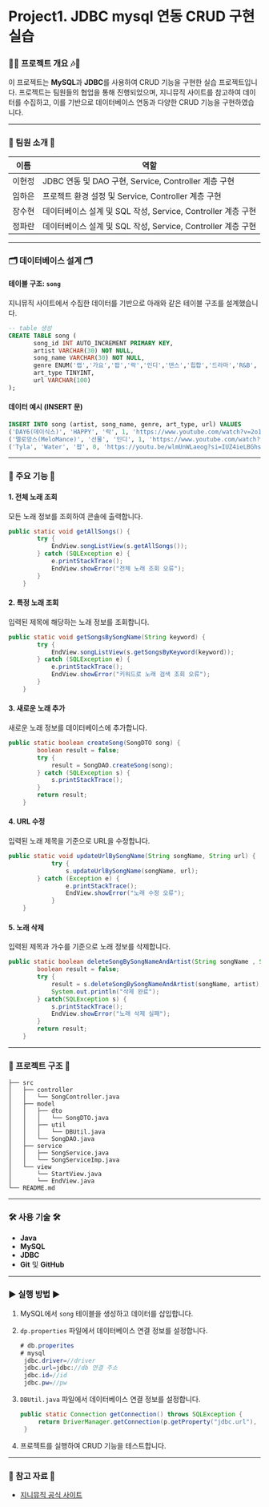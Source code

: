 # Project1. JDBC mysql 연동 CRUD 구현 실습

### 🎵🎶 프로젝트 개요 🎶🎵

이 프로젝트는 **MySQL**과 **JDBC**를 사용하여 CRUD 기능을 구현한 실습 프로젝트입니다. 프로젝트는 팀원들의 협업을 통해 진행되었으며, 지니뮤직 사이트를 참고하여 데이터를 수집하고, 이를 기반으로 데이터베이스 연동과 다양한 CRUD 기능을 구현하였습니다.

---

### 👥 팀원 소개 👥

| 이름  | 역할                        |
| --- | ------------------------- |
| 이현정 | JDBC 연동 및 DAO 구현, Service, Controller 계층 구현         |
| 임하은 | 프로젝트 환경 설정 및 Service, Controller 계층 구현         |
| 장수현 | 데이터베이스 설계 및 SQL 작성, Service, Controller 계층 구현 |
| 정파란 | 데이터베이스 설계 및 SQL 작성, Service, Controller 계층 구현       |

---

### 🗂️ 데이터베이스 설계 🗂️

#### 테이블 구조: `song`

지니뮤직 사이트에서 수집한 데이터를 기반으로 아래와 같은 테이블 구조를 설계했습니다.

```sql
-- table 생성
CREATE TABLE song (
       song_id INT AUTO_INCREMENT PRIMARY KEY,
       artist VARCHAR(30) NOT NULL,
       song_name VARCHAR(30) NOT NULL,
       genre ENUM('랩','가요','팝','락','인디','댄스','힙합','드라마','R&B', 'OST', '발라드'),
       art_type TINYINT,
       url VARCHAR(100)
);
```

#### 데이터 예시 (INSERT 문)

```sql
INSERT INTO song (artist, song_name, genre, art_type, url) VALUES
('DAY6(데이식스)', 'HAPPY', '락', 1, 'https://www.youtube.com/watch?v=2o1zdX72400'),
('멜로망스(MeloMance)', '선물', '인디', 1, 'https://www.youtube.com/watch?v=qYYJqWsBb1U'),
('Tyla', 'Water', '팝', 0, 'https://youtu.be/wlmUnWLaeog?si=IUZ4ieLBGhsL3bnh'),
```

---

### 🚀 주요 기능 🚀

#### 1. 전체 노래 조회

모든 노래 정보를 조회하여 콘솔에 출력합니다.

```java
public static void getAllSongs() {
		try {
			EndView.songListView(s.getAllSongs());
		} catch (SQLException e) {
			e.printStackTrace();
			EndView.showError("전체 노래 조회 오류");
		}
	}
```

#### 2. 특정 노래 조회

입력된 제목에 해당하는 노래 정보를 조회합니다.

```java
public static void getSongsBySongName(String keyword) {
		try {
			EndView.songListView(s.getSongsByKeyword(keyword));
		} catch (SQLException e) {
			e.printStackTrace();
			EndView.showError("키워드로 노래 검색 조회 오류");
		}
	}
```

#### 3. 새로운 노래 추가

새로운 노래 정보를 데이터베이스에 추가합니다.

```java
public static boolean createSong(SongDTO song) {
		boolean result = false;
		try {
			result = SongDAO.createSong(song);
		} catch (SQLException s) {
			s.printStackTrace();
		}
		return result;
	}
```

#### 4. URL 수정

입력된 노래 제목을 기준으로 URL을 수정합니다.

```java
public static void updateUrlBySongName(String songName, String url) {
       		try {
           		s.updateUrlBySongName(songName, url);
		} catch (Exception e) {
           		e.printStackTrace();
          		EndView.showError("노래 수정 오류");
       		}
   	}
```

#### 5. 노래 삭제

입력된 제목과 가수를 기준으로 노래 정보를 삭제합니다.

```java
public static boolean deleteSongBySongNameAndArtist(String songName , String artist) {
		boolean result = false;
		try {
			result = s.deleteSongBySongNameAndArtist(songName, artist);
			System.out.println("삭제 완료");
		} catch(SQLException s) {
			s.printStackTrace();
			EndView.showError("노래 삭제 실패");
		}
		return result;
	}
```

---

### 📂 프로젝트 구조 📂

```
├── src
│   ├── controller
│   │   └── SongController.java
│   ├── model
│   │   ├── dto
│   │   │   └── SongDTO.java
│   │   ├── util
│   │   │   └── DBUtil.java
│   │   └── SongDAO.java
│   ├── service
│   │   ├── SongService.java
│   │   └── SongServiceImp.java
│   └── view
│       └── StartView.java
│       └── EndView.java
└── README.md
```

---

### 🛠️ 사용 기술 🛠️

- **Java**
- **MySQL**
- **JDBC**
- **Git** 및 **GitHub**

---

### ▶️ 실행 방법 ▶️

1. MySQL에서 `song` 테이블을 생성하고 데이터를 삽입합니다.
2. `dp.properties` 파일에서 데이터베이스 연결 정보를 설정합니다.
   ```java
   # db.properites
   # mysql
    jdbc.driver=//driver
    jdbc.url=jdbc://db 연결 주소
    jdbc.id=//id
    jdbc.pw=//pw
    ```

3. `DBUtil.java` 파일에서 데이터베이스 연결 정보를 설정합니다.
   ```java
   public static Connection getConnection() throws SQLException {
		return DriverManager.getConnection(p.getProperty("jdbc.url"), p.getProperty("jdbc.id"), p.getProperty("jdbc.pw"));
	}
   ```
5. 프로젝트를 실행하여 CRUD 기능을 테스트합니다.

---

### 📖 참고 자료 📖

- [지니뮤직 공식 사이트](https://www.genie.co.kr)



